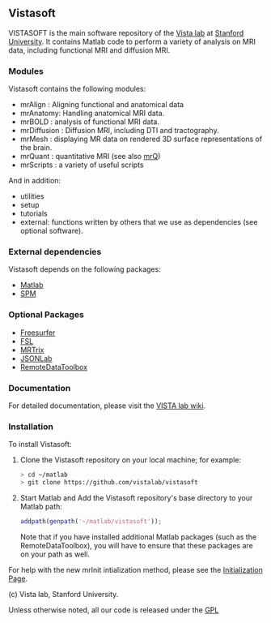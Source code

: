 ## Vistasoft

VISTASOFT is the main software repository of the [Vista lab](http://vistalab.stanford.edu) at [Stanford University](http://stanford.edu). It contains Matlab code to perform a variety of analysis on MRI data, including functional MRI and diffusion MRI.

### Modules
Vistasoft contains the following modules:

- mrAlign : Aligning functional and anatomical data
- mrAnatomy: Handling anatomical MRI data. 
- mrBOLD : analysis of functional MRI data.
- mrDiffusion : Diffusion MRI, including DTI and tractography.
- mrMesh : displaying MR data on rendered 3D surface representations of the brain.
- mrQuant : quantitative MRI (see also [mrQ](https://github.com/vistalab/mrQ))
- mrScripts : a variety of useful scripts

And in addition:
- utilities
- setup
- tutorials 
- external: functions written by others that we use as dependencies (see optional software).

### External dependencies
Vistasoft depends on the following packages:
- [Matlab](http://mathworks.com)
- [SPM](http://www.fil.ion.ucl.ac.uk/spm/)

### Optional Packages
 - [Freesurfer](https://surfer.nmr.mgh.harvard.edu/fswiki/DownloadAndInstall)
 - [FSL](http://fsl.fmrib.ox.ac.uk/fsl/fslwiki/)
 - [MRTrix](http://www.nitrc.org/projects/mrtrix/)
 - [JSONLab](http://iso2mesh.sourceforge.net/cgi-bin/index.cgi?jsonlab)
 - [RemoteDataToolbox](https://github.com/isetbio/RemoteDataToolbox)

### Documentation
For detailed documentation, please visit the [VISTA lab wiki](http://vistalab.stanford.edu/wiki).

### Installation

To install Vistasoft:
1) Clone the Vistasoft repository on your local machine; for example:
   ```sh
   > cd ~/matlab
   > git clone https://github.com/vistalab/vistasoft
   ```
2) Start Matlab and Add the Vistasoft repository's base directory to your Matlab path:
   ```matlab
   addpath(genpath('~/matlab/vistasoft'));
   ```
   Note that if you have installed additional Matlab packages (such as the RemoteDataToolbox), you will have to ensure that these packages are on your path as well.

For help with the new mrInit intialization method, please see the [Initialization Page](http://white.stanford.edu/newlm/index.php/Initialization#mrInit).

(c) Vista lab, Stanford University.

Unless otherwise noted, all our code is released under the [GPL](http://www.gnu.org/copyleft/gpl.html) 
